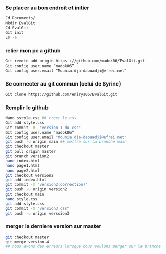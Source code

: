 ### Se placer au bon endroit et initier
```bash
Cd Documents/
Mkdir EvalGit
Cd EvalGit
Git init
Ls -a
```
### relier mon pc a github
```bash
Git remote add origin https ://github.com/madok06/EvalGit.git
Git config user.name “madok06”
Git config user.email “Mounia.dja-daouadji@efrei.net”
```
### Se connecter au git commun (celui de Syrine)
```bash
Git clone https://github.com/enirys06/EvalGit.git
```
### Remplir le github
```bash
Nano sstyle.css ## créer le css
Git add style.css 
Git commit -m  "version 1 du css"
Git config user.name “madok06”
Git config user.email "Mounia.dja-daouadji@efrei.net"
git push -u origin main ## mettre sur la branche main
git checkout master
git pull origin master 
git branch version2
nano index.html
nano page1.html
nano page2.html
git checkout version2
git add index.html
git commit -m "version2(correction)"
git push -u origin version2
git checkout main
nano style.css
git add style.css
git commit -m "version3 css"
git push -u origin verssion3
```
### merger la derniere version sur master
```bash
git checkout master
git merge version-4
## nous avons des erreurs lorsque nous voulons merger sur la branche
```
